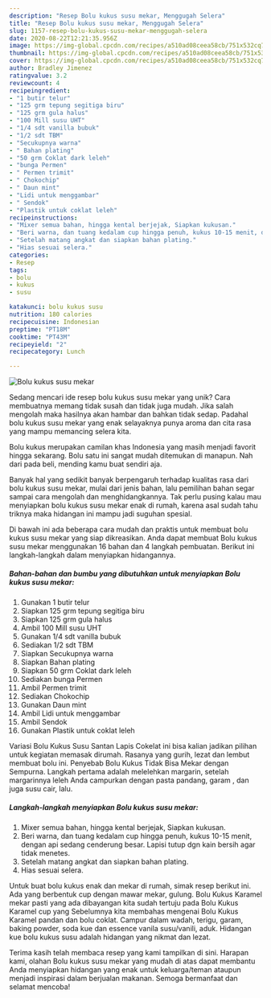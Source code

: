 ```yaml
---
description: "Resep Bolu kukus susu mekar, Menggugah Selera"
title: "Resep Bolu kukus susu mekar, Menggugah Selera"
slug: 1157-resep-bolu-kukus-susu-mekar-menggugah-selera
date: 2020-08-22T12:21:35.956Z
image: https://img-global.cpcdn.com/recipes/a510ad08ceea58cb/751x532cq70/bolu-kukus-susu-mekar-foto-resep-utama.jpg
thumbnail: https://img-global.cpcdn.com/recipes/a510ad08ceea58cb/751x532cq70/bolu-kukus-susu-mekar-foto-resep-utama.jpg
cover: https://img-global.cpcdn.com/recipes/a510ad08ceea58cb/751x532cq70/bolu-kukus-susu-mekar-foto-resep-utama.jpg
author: Bradley Jimenez
ratingvalue: 3.2
reviewcount: 4
recipeingredient:
- "1 butir telur"
- "125 grm tepung segitiga biru"
- "125 grm gula halus"
- "100 Mill susu UHT"
- "1/4 sdt vanilla bubuk"
- "1/2 sdt TBM"
- "Secukupnya warna"
- " Bahan plating"
- "50 grm Coklat dark leleh"
- "bunga Permen"
- " Permen trimit"
- " Chokochip"
- " Daun mint"
- "Lidi untuk menggambar"
- " Sendok"
- "Plastik untuk coklat leleh"
recipeinstructions:
- "Mixer semua bahan, hingga kental berjejak, Siapkan kukusan."
- "Beri warna, dan tuang kedalam cup hingga penuh, kukus 10-15 menit, dengan api sedang cenderung besar. Lapisi tutup dgn kain bersih agar tidak menetes."
- "Setelah matang angkat dan siapkan bahan plating."
- "Hias sesuai selera."
categories:
- Resep
tags:
- bolu
- kukus
- susu

katakunci: bolu kukus susu 
nutrition: 180 calories
recipecuisine: Indonesian
preptime: "PT18M"
cooktime: "PT43M"
recipeyield: "2"
recipecategory: Lunch

---
```



![Bolu kukus susu mekar](https://img-global.cpcdn.com/recipes/a510ad08ceea58cb/751x532cq70/bolu-kukus-susu-mekar-foto-resep-utama.jpg)

Sedang mencari ide resep bolu kukus susu mekar yang unik? Cara membuatnya memang tidak susah dan tidak juga mudah. Jika salah mengolah maka hasilnya akan hambar dan bahkan tidak sedap. Padahal bolu kukus susu mekar yang enak selayaknya punya aroma dan cita rasa yang mampu memancing selera kita.

Bolu kukus merupakan camilan khas Indonesia yang masih menjadi favorit hingga sekarang. Bolu satu ini sangat mudah ditemukan di manapun. Nah dari pada beli, mending kamu buat sendiri aja.

Banyak hal yang sedikit banyak berpengaruh terhadap kualitas rasa dari bolu kukus susu mekar, mulai dari jenis bahan, lalu pemilihan bahan segar sampai cara mengolah dan menghidangkannya. Tak perlu pusing kalau mau menyiapkan bolu kukus susu mekar enak di rumah, karena asal sudah tahu triknya maka hidangan ini mampu jadi suguhan spesial.


Di bawah ini ada beberapa cara mudah dan praktis untuk membuat bolu kukus susu mekar yang siap dikreasikan. Anda dapat membuat Bolu kukus susu mekar menggunakan 16 bahan dan 4 langkah pembuatan. Berikut ini langkah-langkah dalam menyiapkan hidangannya.

<!--inarticleads1-->

##### Bahan-bahan dan bumbu yang dibutuhkan untuk menyiapkan Bolu kukus susu mekar:

1. Gunakan 1 butir telur
1. Siapkan 125 grm tepung segitiga biru
1. Siapkan 125 grm gula halus
1. Ambil 100 Mill susu UHT
1. Gunakan 1/4 sdt vanilla bubuk
1. Sediakan 1/2 sdt TBM
1. Siapkan Secukupnya warna
1. Siapkan  Bahan plating
1. Siapkan 50 grm Coklat dark leleh
1. Sediakan bunga Permen
1. Ambil  Permen trimit
1. Sediakan  Chokochip
1. Gunakan  Daun mint
1. Ambil Lidi untuk menggambar
1. Ambil  Sendok
1. Gunakan Plastik untuk coklat leleh


Variasi Bolu Kukus Susu Santan Lapis Cokelat ini bisa kalian jadikan pilihan untuk kegiatan memasak dirumah. Rasanya yang gurih, lezat dan lembut membuat bolu ini. Penyebab Bolu Kukus Tidak Bisa Mekar dengan Sempurna. Langkah pertama adalah melelehkan margarin, setelah margarinnya leleh Anda campurkan dengan pasta pandang, garam , dan juga susu cair, lalu. 

<!--inarticleads2-->

##### Langkah-langkah menyiapkan Bolu kukus susu mekar:

1. Mixer semua bahan, hingga kental berjejak, Siapkan kukusan.
1. Beri warna, dan tuang kedalam cup hingga penuh, kukus 10-15 menit, dengan api sedang cenderung besar. Lapisi tutup dgn kain bersih agar tidak menetes.
1. Setelah matang angkat dan siapkan bahan plating.
1. Hias sesuai selera.


Untuk buat bolu kukus enak dan mekar di rumah, simak resep berikut ini. Ada yang berbentuk cup dengan mawar mekar, gulung. Bolu Kukus Karamel mekar pasti yang ada dibayangan kita sudah tertuju pada Bolu Kukus Karamel cup yang Sebelumnya kita membahas mengenai Bolu Kukus Karamel pandan dan bolu coklat. Campur dalam wadah, terigu, garam, baking powder, soda kue dan essence vanila susu/vanili, aduk. Hidangan kue bolu kukus susu adalah hidangan yang nikmat dan lezat. 

Terima kasih telah membaca resep yang kami tampilkan di sini. Harapan kami, olahan Bolu kukus susu mekar yang mudah di atas dapat membantu Anda menyiapkan hidangan yang enak untuk keluarga/teman ataupun menjadi inspirasi dalam berjualan makanan. Semoga bermanfaat dan selamat mencoba!

